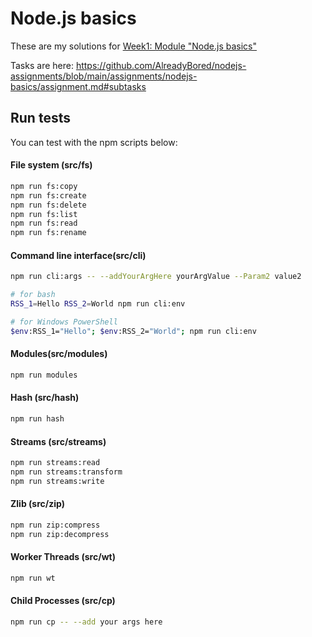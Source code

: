 # Node.js basics

These are my solutions for [Week1: Module "Node.js basics"](https://github.com/rolling-scopes-school/tasks/blob/master/node/modules/nodejs-basics/README.md)

Tasks are here: https://github.com/AlreadyBored/nodejs-assignments/blob/main/assignments/nodejs-basics/assignment.md#subtasks

## Run tests

You can test with the npm scripts below:

#### File system (src/fs)

```bash
npm run fs:copy
npm run fs:create
npm run fs:delete
npm run fs:list
npm run fs:read
npm run fs:rename
```

#### Command line interface(src/cli)

```bash
npm run cli:args -- --addYourArgHere yourArgValue --Param2 value2

# for bash
RSS_1=Hello RSS_2=World npm run cli:env

# for Windows PowerShell
$env:RSS_1="Hello"; $env:RSS_2="World"; npm run cli:env
```

#### Modules(src/modules)

```bash
npm run modules
```

#### Hash (src/hash)

```bash
npm run hash
```

#### Streams (src/streams)

```bash
npm run streams:read
npm run streams:transform
npm run streams:write
```

#### Zlib (src/zip)

```bash
npm run zip:compress
npm run zip:decompress
```

#### Worker Threads (src/wt)

```bash
npm run wt
```

#### Child Processes (src/cp)

```bash
npm run cp -- --add your args here
```
